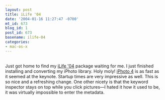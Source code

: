 ```yaml
---
layout: post
title: iLife '04
date: '2004-01-16 11:27:47 -0700'
mt_id: 673
blog_id: 1
post_id: 673
basename: ilife-04
categories:
- mac-os-x
---
```

<br />Just got home to find my <a href="http://www.apple.com/ilife/">iLife '04</a> package waiting for me. I just finished installing and converting my iPhoto library. Holy moly! <a href="http://www.apple.com/ilife/iphoto/">iPhoto 4</a> is as fast as it seemed at the keynote. Startup times are very impressive as well. This is so nice and a refreshing change. One other nicety is that the keyword inspector stays on top while you click pictures&#x2014;I hated it how it used to be, it was virtually impossible to enter the metadata.<br /><br /><br />
